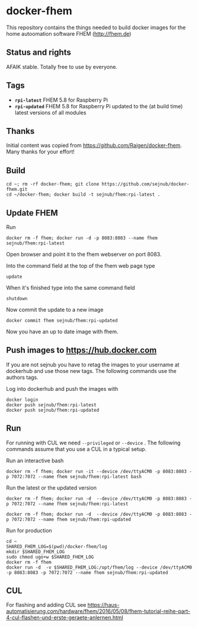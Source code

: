 # docker-fhem
This repository contains the things needed to build docker images for the home autoomation software FHEM (http://fhem.de)

## Status and rights
AFAIK stable. 
Totally free to use by everyone.

## Tags
  * **``rpi-latest``**  FHEM 5.8 for Raspberry Pi
  * **``rpi-updated``** FHEM 5.8 for Raspberry Pi updated to the (at build time) latest versions of all modules

## Thanks
Initial content was copied from https://github.com/Raigen/docker-fhem. Many thanks for your effort! 


## Build

    cd ~; rm -rf docker-fhem; git clone https://github.com/sejnub/docker-fhem.git
    cd ~/docker-fhem; docker build -t sejnub/fhem:rpi-latest .
    

## Update FHEM

Run 
    
    docker rm -f fhem; docker run -d -p 8083:8083 --name fhem sejnub/fhem:rpi-latest

Open browser and point it to the fhem webserver on port 8083.

Into the command field at the top of the fhem web page type
    
    update

When it's finished type into the same command field
    
    shutdown

Now commit the update to a new image
    
    docker commit fhem sejnub/fhem:rpi-updated

Now you have an up to date image with fhem.


## Push images to https://hub.docker.com

If you are not sejnub you have to retag the images to your username at dockerhub and use those new tags. The following commands use the authors tags.

Log into dockerhub and push the images with
    
    docker login
    docker push sejnub/fhem:rpi-latest
    docker push sejnub/fhem:rpi-updated


## Run

For running with CUL we need ``--privileged`` or ``--device`` <cul-device>. The following commands assume that you use a CUL in a typical setup.

Run an interactive bash

    docker rm -f fhem; docker run -it --device /dev/ttyACM0 -p 8083:8083 -p 7072:7072 --name fhem sejnub/fhem:rpi-latest bash

Run the latest or the updated version

    docker rm -f fhem; docker run -d  --device /dev/ttyACM0 -p 8083:8083 -p 7072:7072 --name fhem sejnub/fhem:rpi-latest

    docker rm -f fhem; docker run -d  --device /dev/ttyACM0 -p 8083:8083 -p 7072:7072 --name fhem sejnub/fhem:rpi-updated

Run for production

    cd ~
    SHARED_FHEM_LOG=$(pwd)/docker-fhem/log
    mkdir $SHARED_FHEM_LOG
    sudo chmod ugo+w $SHARED_FHEM_LOG
    docker rm -f fhem
    docker run -d  -v $SHARED_FHEM_LOG:/opt/fhem/log --device /dev/ttyACM0 -p 8083:8083 -p 7072:7072 --name fhem sejnub/fhem:rpi-updated
    
    
## CUL

For flashing and adding CUL see 
https://haus-automatisierung.com/hardware/fhem/2016/05/08/fhem-tutorial-reihe-part-4-cul-flashen-und-erste-geraete-anlernen.html

